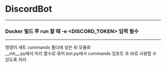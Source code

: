 # DiscordBot
---
### Docker 빌드 후 run 할 때 -e <DISCORD_TOKEN> 입력 필수
---
명령어 세트 commands 폴더에 넣은 뒤 모듈화  
\_\_init\_\_.py에서 미리 함수로 묶어 bot.py에서 commands 임포트 후 바로 사용할 수 있도록 처리
